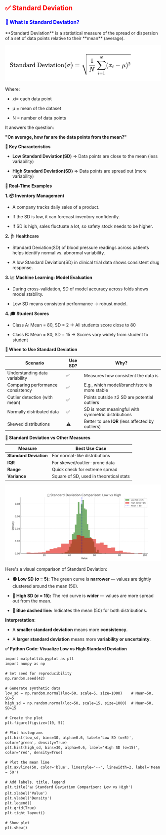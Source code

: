 <h2 style="color:red;">✅ Standard Deviation</h2>


<h3 style="color:blue;">📌 What is Standard Deviation?</h3>
**Standard Deviation** is a statistical measure of the spread or dispersion of a set of data points relative to their **mean** (average).

![alt text](../images/StandardDeviation1.png)

Where:

- xi= each data point

- μ = mean of the dataset

- N = number of data points

It answers the question:

**"On average, how far are the data points from the mean?"**

**📌 Key Characteristics**

- **Low Standard Deviation(SD)** ⇒ Data points are close to the mean (less variability)

- **High Standard Deviation(SD)** ⇒ Data points are spread out (more variability)


**🧠 Real-Time Examples**

**1. 📦 Inventory Management**

- A company tracks daily sales of a product.

- If the SD is low, it can forecast inventory confidently.

- If SD is high, sales fluctuate a lot, so safety stock needs to be higher.

**2. 🩺 Healthcare**

- Standard Deviation(SD) of blood pressure readings across patients helps identify normal vs. abnormal variability.

- A low Standard Deviation(SD) in clinical trial data shows consistent drug response.

**3. 📈 Machine Learning: Model Evaluation**

- During cross-validation, SD of model accuracy across folds shows model stability.

- Low SD means consistent performance → robust model.

**4. 🎓 Student Scores**

- Class A: Mean = 80, SD = 2 → All students score close to 80

- Class B: Mean = 80, SD = 15 → Scores vary widely from student to student

**📅 When to Use Standard Deviation**

| Scenario                          | Use SD? | Why?                                               |
| --------------------------------- | ------- | -------------------------------------------------- |
| Understanding data variability    | ✅       | Measures how consistent the data is                |
| Comparing performance consistency | ✅       | E.g., which model/branch/store is more stable      |
| Outlier detection (with mean)     | ✅       | Points outside ±2 SD are potential outliers        |
| Normally distributed data         | ✅       | SD is most meaningful with symmetric distributions |
| Skewed distributions              | ⚠️      | Better to use **IQR** (less affected by outliers)  |


**🔁 Standard Deviation vs Other Measures**

| Measure                | Best Use Case                           |
| ---------------------- | --------------------------------------- |
| **Standard Deviation** | For normal-like distributions           |
| **IQR**                | For skewed/outlier-prone data           |
| **Range**              | Quick check for extreme spread          |
| **Variance**           | Square of SD, used in theoretical stats |



![alt text](../images/StandardDeviation2.png)

Here's a visual comparison of Standard Deviation:

- **🟢 Low SD (σ = 5):** The green curve is **narrower** — values are tightly clustered around the mean (50).

- **🔴 High SD (σ = 15):** The red curve is **wider** — values are more spread out from the mean.

- **🔵 Blue dashed line:** Indicates the mean (50) for both distributions.

**Interpretation:**

- A **smaller standard deviation** means more **consistency**.

- A **larger standard deviation** means more **variability or uncertainty**.

**✅ Python Code: Visualize Low vs High Standard Deviation**

```
import matplotlib.pyplot as plt
import numpy as np

# Set seed for reproducibility
np.random.seed(42)

# Generate synthetic data
low_sd = np.random.normal(loc=50, scale=5, size=1000)    # Mean=50, SD=5
high_sd = np.random.normal(loc=50, scale=15, size=1000)  # Mean=50, SD=15

# Create the plot
plt.figure(figsize=(10, 5))

# Plot histograms
plt.hist(low_sd, bins=30, alpha=0.6, label='Low SD (σ=5)', color='green', density=True)
plt.hist(high_sd, bins=30, alpha=0.6, label='High SD (σ=15)', color='red', density=True)

# Plot the mean line
plt.axvline(50, color='blue', linestyle='--', linewidth=2, label='Mean = 50')

# Add labels, title, legend
plt.title('📊 Standard Deviation Comparison: Low vs High')
plt.xlabel('Value')
plt.ylabel('Density')
plt.legend()
plt.grid(True)
plt.tight_layout()

# Show plot
plt.show()
```


